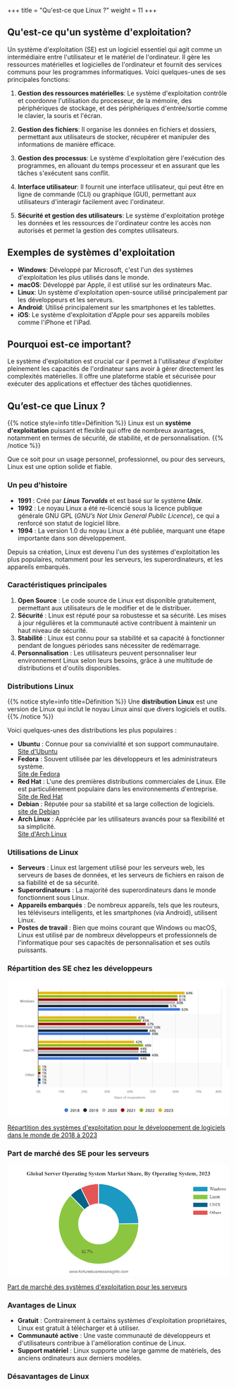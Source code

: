 +++
title = "Qu'est-ce que Linux ?"
weight = 11
+++

## Qu'est-ce qu'un système d'exploitation?

Un système d'exploitation (SE) est un logiciel essentiel qui agit comme un intermédiaire entre l'utilisateur et le matériel de l'ordinateur. Il gère les ressources matérielles et logicielles de l'ordinateur et fournit des services communs pour les programmes informatiques. Voici quelques-unes de ses principales fonctions:

1. **Gestion des ressources matérielles**: Le système d'exploitation contrôle et coordonne l'utilisation du processeur, de la mémoire, des périphériques de stockage, et des périphériques d'entrée/sortie comme le clavier, la souris et l'écran.

2. **Gestion des fichiers**: Il organise les données en fichiers et dossiers, permettant aux utilisateurs de stocker, récupérer et manipuler des informations de manière efficace.

3. **Gestion des processus**: Le système d'exploitation gère l'exécution des programmes, en allouant du temps processeur et en assurant que les tâches s'exécutent sans conflit.

4. **Interface utilisateur**: Il fournit une interface utilisateur, qui peut être en ligne de commande (CLI) ou graphique (GUI), permettant aux utilisateurs d'interagir facilement avec l'ordinateur.

5. **Sécurité et gestion des utilisateurs**: Le système d'exploitation protège les données et les ressources de l'ordinateur contre les accès non autorisés et permet la gestion des comptes utilisateurs.

## Exemples de systèmes d'exploitation

- **Windows**: Développé par Microsoft, c'est l'un des systèmes d'exploitation les plus utilisés dans le monde.
- **macOS**: Développé par Apple, il est utilisé sur les ordinateurs Mac.
- **Linux**: Un système d'exploitation open-source utilisé principalement par les développeurs et les serveurs.
- **Android**: Utilisé principalement sur les smartphones et les tablettes.
- **iOS**: Le système d'exploitation d'Apple pour ses appareils mobiles comme l'iPhone et l'iPad.

## Pourquoi est-ce important?

Le système d'exploitation est crucial car il permet à l'utilisateur d'exploiter pleinement les capacités de l'ordinateur sans avoir à gérer directement les complexités matérielles. Il offre une plateforme stable et sécurisée pour exécuter des applications et effectuer des tâches quotidiennes.


## Qu’est-ce que Linux ?
{{% notice style=info title=Définition %}}
Linux est un **système d'exploitation** puissant et flexible qui offre de nombreux avantages, notamment en termes de sécurité, de stabilité, et de personnalisation. 
{{% /notice %}}

Que ce soit pour un usage personnel, professionnel, ou pour des serveurs, Linux est une option solide et fiable.


### Un peu d'histoire
- **1991** : Créé par ***Linus Torvalds*** et est basé sur le système ***Unix***. 
- **1992** : Le noyau Linux a été re-licencié sous la licence publique générale GNU GPL (*GNU’s Not Unix General Public Licence*), ce qui a renforcé son statut de logiciel libre.
- **1994** : La version 1.0 du noyau Linux a été publiée, marquant une étape importante dans son développement.

Depuis sa création, Linux est devenu l'un des systèmes d'exploitation les plus populaires, notamment pour les serveurs, les superordinateurs, et les appareils embarqués.


### Caractéristiques principales
1. **Open Source** : Le code source de Linux est disponible gratuitement, permettant aux utilisateurs de le modifier et de le distribuer.
2. **Sécurité** : Linux est réputé pour sa robustesse et sa sécurité. Les mises à jour régulières et la communauté active contribuent à maintenir un haut niveau de sécurité.
3. **Stabilité** : Linux est connu pour sa stabilité et sa capacité à fonctionner pendant de longues périodes sans nécessiter de redémarrage.
4. **Personnalisation** : Les utilisateurs peuvent personnaliser leur environnement Linux selon leurs besoins, grâce à une multitude de distributions et d'outils disponibles.


### Distributions Linux
{{% notice style=info title=Définition %}}
Une **distribution Linux** est une version de Linux qui inclut le noyau Linux ainsi que divers logiciels et outils.
{{% /notice %}}

 Voici quelques-unes des distributions les plus populaires :
- **Ubuntu** : Connue pour sa convivialité et son support communautaire.  
[Site d'Ubuntu](https://ubuntu.com/)
- **Fedora** : Souvent utilisée par les développeurs et les administrateurs système.  
[Site de Fedora](https://fedoraproject.org/)
- **Red Hat** : L'une des premières distributions commerciales de Linux. Elle est particulièrement populaire dans les environnements d'entreprise.  
[Site de Red Hat](https://www.redhat.com/fr)
- **Debian** : Réputée pour sa stabilité et sa large collection de logiciels.  
[site de Debian](https://www.debian.org/index.fr.html)
- **Arch Linux** : Appréciée par les utilisateurs avancés pour sa flexibilité et sa simplicité.  
[Site d'Arch Linux](https://archlinux.org/)


### Utilisations de Linux
- **Serveurs** : Linux est largement utilisé pour les serveurs web, les serveurs de bases de données, et les serveurs de fichiers en raison de sa fiabilité et de sa sécurité.
- **Superordinateurs** : La majorité des superordinateurs dans le monde fonctionnent sous Linux.
- **Appareils embarqués** : De nombreux appareils, tels que les routeurs, les téléviseurs intelligents, et les smartphones (via Android), utilisent Linux.
- **Postes de travail** : Bien que moins courant que Windows ou macOS, Linux est utilisé par de nombreux développeurs et professionnels de l'informatique pour ses capacités de personnalisation et ses outils puissants.


### Répartition des SE chez les développeurs

![Répartition SE 2018-2023](repartition2018_2023.png)

[Répartition des systèmes d'exploitation pour le développement de logiciels dans le monde de 2018 à 2023](https://www.statista.com/statistics/869211/worldwide-software-development-operating-system/)


### Part de marché des SE pour les serveurs 

![Part de marché SE 2023](repartition_serveurs.png)

[Part de marché des systèmes d'exploitation pour les serveurs](https://www.fortunebusinessinsights.com/server-operating-system-market-106601)


### Avantages de Linux

- **Gratuit** : Contrairement à certains systèmes d'exploitation propriétaires, Linux est gratuit à télécharger et à utiliser.
- **Communauté active** : Une vaste communauté de développeurs et d'utilisateurs contribue à l'amélioration continue de Linux.
- **Support matériel** : Linux supporte une large gamme de matériels, des anciens ordinateurs aux derniers modèles.

### Désavantages de Linux


